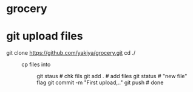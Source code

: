 # grocery
# git upload files
 git clone https://github.com/yakiya/grocery.git
cd ./<dir>
  cp files into <dir>
  git staus  # chk fils
  git add .  # add files
  git status # "new file" flag
  git commit -m "First upload,.."
  git push   # done
